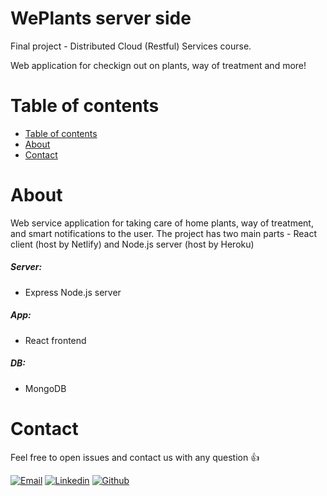 # WePlants server side

Final project - Distributed Cloud (Restful) Services course.

Web application for checkign out on plants, way of treatment and more!


# Table of contents
- [Table of contents](#table-of-contents)
- [About](#about)
- [Contact](#contact)


# About 
Web service application for taking care of home plants, way of treatment, and smart notifications to the user.
The project has two main parts - React client (host by Netlify) and Node.js server (host by Heroku)
##### Server:
  - Express Node.js server 
##### App:
  - React frontend
##### DB:
  - MongoDB

# Contact

Feel free to open issues and contact us with any question :+1:

<p align="center">

  [![Email](https://img.shields.io/badge/ProtonMail-8B89CC?style=for-the-badge&logo=protonmail&logoColor=white)](mailto:nivswisa9@gmail.com)
  [![Linkedin](https://img.shields.io/badge/LinkedIn-0077B5?style=for-the-badge&logo=linkedin&logoColor=white)](https://www.linkedin.com/in/niv-swisa/)
  [![Github](https://img.shields.io/badge/GitHub-100000?style=for-the-badge&logo=github&logoColor=white)](https://github.com/nivswisa90)
</p>
